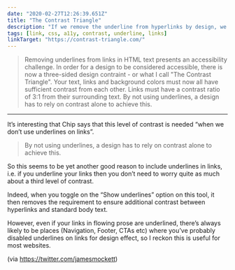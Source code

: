 ```yaml
---
date: "2020-02-27T12:26:39.651Z"
title: "The Contrast Triangle"
description: "If we remove the underline from hyperlinks by design, we introduce a third contrast requirement – the contrast between link text and standard body text. "
tags: [link, css, a11y, contrast, underline, links]
linkTarget: "https://contrast-triangle.com/"
---
```

> Removing underlines from links in HTML text presents an accessibility challenge. In order for a design to be considered accessible, there is now a three-sided design contraint - or what I call "The Contrast Triangle". Your text, links and background colors must now all have sufficient contrast from each other. Links must have a contrast ratio of 3:1 from their surrounding text. By not using underlines, a design has to rely on contrast alone to achieve this.
---

It’s interesting that Chip says that this level of contrast is needed “when we don’t use underlines on links”.

> By not using underlines, a design has to rely on contrast alone to achieve this. 

So this seems to be yet another good reason to include underlines in links, i.e. if you underline your links then you don’t need to worry quite as much about a third level of contrast.

Indeed, when you toggle on the “Show underlines” option on this tool, it then removes the requirement to ensure additional contrast between hyperlinks and standard body text.

However, even if your links in flowing prose are underlined, there’s always likely to be places (Navigation, Footer, CTAs etc) where you’ve probably disabled underlines on links for design effect, so I reckon this is useful for most websites.

(via https://twitter.com/jamesmockett)
